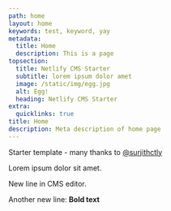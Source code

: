 ```yaml
---
path: home
layout: home
keywords: test, keyword, yay
metadata:
  title: Home
  description: This is a page
topsection:
  title: Netlify CMS Starter
  subtitle: lorem ipsum dolor amet
  image: /static/img/egg.jpg
  alt: Egg!
  heading: Netlify CMS Starter
extra:
  quicklinks: true
title: Home
description: Meta description of home page
---
```

Starter template - many thanks to [@surjithctly](https://surjithctly.in/)

Lorem ipsum dolor sit amet.

New line in CMS editor.

Another new line: **Bold text**